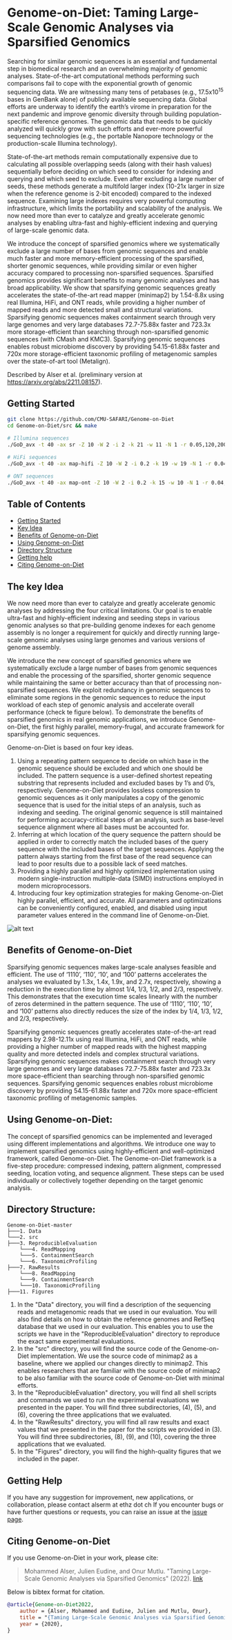 # Genome-on-Diet: Taming Large-Scale Genomic Analyses via Sparsified Genomics 

Searching for similar genomic sequences is an essential and fundamental step in biomedical research and an overwhelming majority of genomic analyses. State-of-the-art computational methods performing such comparisons fail to cope with the exponential growth of genomic sequencing data. We are witnessing many tens of petabases (e.g., 17.5x10<sup>15</sup> bases in GenBank alone) of publicly available sequencing data. Global efforts are underway to identify the earth’s virome in preparation for the next pandemic and improve genomic diversity through building population-specific reference genomes. The genomic data that needs to be quickly analyzed will quickly grow with such efforts and ever-more powerful sequencing technologies (e.g., the portable Nanopore technology or the production-scale Illumina technology). 

State-of-the-art methods remain computationally expensive due to calculating all possible overlapping seeds (along with their hash values) sequentially before deciding on which seed to consider for indexing and querying and which seed to exclude. Even after excluding a large number of seeds, these methods generate a multifold larger index (10-21x larger in size when the reference genome is 2-bit encoded) compared to the indexed sequence. Examining large indexes requires very powerful computing infrastructure, which limits the portability and scalability of the analysis. We now need more than ever to catalyze and greatly accelerate genomic analyses by enabling ultra-fast and highly-efficient indexing and querying of large-scale genomic data.

We introduce the concept of sparsified genomics where we systematically exclude a large number of bases from genomic sequences and enable much faster and more memory-efficient processing of the sparsified, shorter genomic sequences, while providing similar or even higher accuracy compared to processing non-sparsified sequences. Sparsified genomics provides significant benefits to many genomic analyses and has broad applicability. We show that sparsifying genomic sequences greatly accelerates the state-of-the-art read mapper (minimap2) by 1.54-8.8x using real Illumina, HiFi, and ONT reads, while providing a higher number of mapped reads and more detected small and structural variations. Sparsifying genomic sequences makes containment search through very large genomes and very large databases 72.7-75.88x faster and 723.3x more storage-efficient than searching through non-sparsified genomic sequences (with CMash and KMC3). Sparsifying genomic sequences enables robust microbiome discovery by providing 54.15-61.88x faster and 720x more storage-efficient taxonomic profiling of metagenomic samples over the state-of-art tool (Metalign).

Described by Alser et al. (preliminary version at https://arxiv.org/abs/2211.08157).


## <a name="started"></a>Getting Started
```sh
git clone https://github.com/CMU-SAFARI/Genome-on-Diet
cd Genome-on-Diet/src && make

# Illumina sequences
./GoD_avx -t 40 -ax sr -Z 10 -W 2 -i 2 -k 21 -w 11 -N 1 -r 0.05,120,200 -n 0.9,0 --AF_max_loc 10 --secondary=yes ../Data/GRCh38.p14_NC_000001.11.fna ../Data/ERR240727_1.fastq

# HiFi sequences
./GoD_avx -t 40 -ax map-hifi -Z 10 -W 2 -i 0.2 -k 19 -w 19 -N 1 -r 0.04,400,800 -n 0.8,0.005  --AF_max_loc 10 --sort=merge --secondary=yes ../Data/GRCh38.p14_NC_000001.11.fna ../Data/PBmixSequel729_1_A01_PBTH_30hours_19kbV2PD_70pM_HumanHG003.fastq

# ONT sequences
./GoD_avx -t 40 -ax map-ont -Z 10 -W 2 -i 0.2 -k 15 -w 10 -N 1 -r 0.04,400,800 -n 0.2,0.0005 --AF_max_loc 10 --sort=merge --secondary=yes ../Data/GRCh38.p14_NC_000001.11.fna ../Data/GM24149_1_300filtered_2Mreads.fastq
```

## Table of Contents
- [Getting Started](#started)
- [Key Idea](#idea)
- [Benefits of Genome-on-Diet](#results)
- [Using Genome-on-Diet](#usage)
- [Directory Structure](#directory)
- [Getting help](#contact)
- [Citing Genome-on-Diet](#cite)

##  <a name="idea"></a>The key Idea 
We now need more than ever to catalyze and greatly accelerate genomic analyses by addressing the four critical limitations. Our goal is to enable ultra-fast and highly-efficient indexing and seeding steps in various genomic analyses so that pre-building genome indexes for each genome assembly is no longer a requirement for quickly and directly running large-scale genomic analyses using large genomes and various versions of genome assembly.

We introduce the new concept of sparsified genomics where we systematically exclude a large number of bases from genomic sequences and enable the processing of the sparsified, shorter genomic sequence while maintaining the same or better accuracy than that of processing non-sparsified sequences. We exploit redundancy in genomic sequences to eliminate some regions in the genomic sequences to reduce the input workload of each step of genomic analysis and accelerate overall performance (check te figure below). To demonstrate the benefits of sparsified genomics in real genomic applications, we introduce Genome-on-Diet, the first highly parallel, memory-frugal, and accurate framework for sparsifying genomic sequences.

Genome-on-Diet is based on four key ideas. 
1. Using a repeating pattern sequence to decide on which base in the genomic sequence should be excluded and which one should be included. The pattern sequence is a user-defined shortest repeating substring that represents included and excluded bases by 1’s and 0’s, respectively. Genome-on-Diet provides lossless compression to genomic sequences as it only manipulates a copy of the genomic sequence that is used for the initial steps of an analysis, such as indexing and seeding. The original genomic sequence is still maintained for performing accuracy-critical steps of an analysis, such as base-level sequence alignment where all bases must be accounted for.
2. Inferring at which location of the query sequence the pattern should be applied in order to correctly match the included bases of the query sequence with the included bases of the target sequences. Applying the pattern always starting from the first base of the read sequence can lead to poor results due to a possible lack of seed matches.
3. Providing a highly parallel and highly optimized implementation using modern single-instruction multiple-data (SIMD) instructions employed in modern microprocessors.
4. Introducing four key optimization strategies for making Genome-on-Diet highly parallel, efficient, and accurate. All parameters and optimizations can be conveniently configured, enabled, and disabled using input parameter values entered in the command line of Genome-on-Diet.


![alt text](https://github.com/CMU-SAFARI/Genome-on-Diet/blob/main/Figures/Genome-on-Diet-main.png?raw=true)


##  <a name="results"></a>Benefits of Genome-on-Diet 
Sparsifying genomic sequences makes large-scale analyses feasible and efficient. The use of ‘1110’, ‘110’, ‘10’, and ‘100’ patterns accelerates the analyses we evaluated by 1.3x, 1.4x, 1.9x, and 2.7x, respectively, showing a reduction in the execution time by almost 1/4, 1/3, 1/2, and 2/3, respectively. This demonstrates that the execution time scales linearly with the number of zeros determined in the pattern sequence. The use of ‘1110’, ‘110’, ‘10’, and ‘100’ patterns also directly reduces the size of the index by 1/4, 1/3, 1/2, and 2/3, respectively.

Sparsifying genomic sequences greatly accelerates state-of-the-art read mappers by 2.98-12.11x using real Illumina, HiFi, and ONT reads, while providing a higher number of mapped reads with the highest mapping quality and more detected indels and complex structural variations. Sparsifying genomic sequences makes containment search through very large genomes and very large databases 72.7-75.88x faster and 723.3x more space-efficient than searching through non-sparsified genomic sequences. Sparsifying genomic sequences enables robust microbiome discovery by providing 54.15-61.88x faster and 720x more space-efficient taxonomic profiling of metagenomic samples.

##  <a name="usage"></a>Using Genome-on-Diet:
The concept of sparsified genomics can be implemented and leveraged using different implementations and algorithms.
We introduce one way to implement sparsified genomics using highly-efficient and well-optimized framework, called Genome-on-Diet. The Genome-on-Diet framework is a five-step procedure: compressed indexing, pattern alignment, compressed seeding, location voting, and sequence alignment. These steps can be used individually or collectively together depending on the target genomic analysis.

##  <a name="directory"></a>Directory Structure:
```
Genome-on-Diet-master
├───1. Data
└───2. src
├───3. ReproducibleEvaluation
    └───4. ReadMapping
    └───5. ContainmentSearch
    └───6. TaxonomicProfiling        
├───7. RawResults
    └───8. ReadMapping
    └───9. ContainmentSearch
    └───10. TaxonomicProfiling 
├───11. Figures
```            
1. In the "Data" directory, you will find a description of the sequencing reads and metagenomic reads that we used in our evaluation. You will also find details on how to obtain the reference genomes and RefSeq database that we used in our evaluation. This enables you to use the scripts we have in the "ReproducibleEvaluation" directory to reproduce the exact same experimental evaluations.
2. In the "src" directory, you will find the source code of the Genome-on-Diet implementation. We use the source code of minimap2 as a baseline, where we applied our changes directly to minimap2. This enables researchers that are familiar with the source code of minimap2 to be also familiar with the source code of Genome-on-Diet with minimal efforts.
3. In the "ReproducibleEvaluation" directory, you will find all shell scripts and commands we used to run the experimental evaluations we presented in the paper. You will find three subdirectories, (4), (5), and (6), covering the three applications that we evaluated.
7. In the "RawResults" directory, you will find all raw results and exact values that we presented in the paper for the scripts we provided in (3). You will find three subdirectories, (8), (9), and (10), covering the three applications that we evaluated.
11. In the "Figures" directory, you will find the highh-quality figures that we included in the paper.


##  <a name="contact"></a>Getting Help
If you have any suggestion for improvement, new applications, or collaboration, please contact alserm at ethz dot ch
If you encounter bugs or have further questions or requests, you can raise an issue at the [issue page][issue].

## <a name="cite"></a>Citing Genome-on-Diet

If you use Genome-on-Diet in your work, please cite:

> Mohammed Alser,  Julien Eudine, and Onur Mutlu. 
> "Taming Large-Scale Genomic Analyses via Sparsified Genomics" 
> (2022). [link](https://doi.org/.....)

Below is bibtex format for citation.

```bibtex
@article{Genome-on-Diet2022,
    author = {Alser, Mohammed and Eudine, Julien and Mutlu, Onur},
    title = "{Taming Large-Scale Genomic Analyses via Sparsified Genomics}",
    year = {2020},
}
```


[issue]: https://github.com/CMU-SAFARI/Genome-on-Diet/issues
